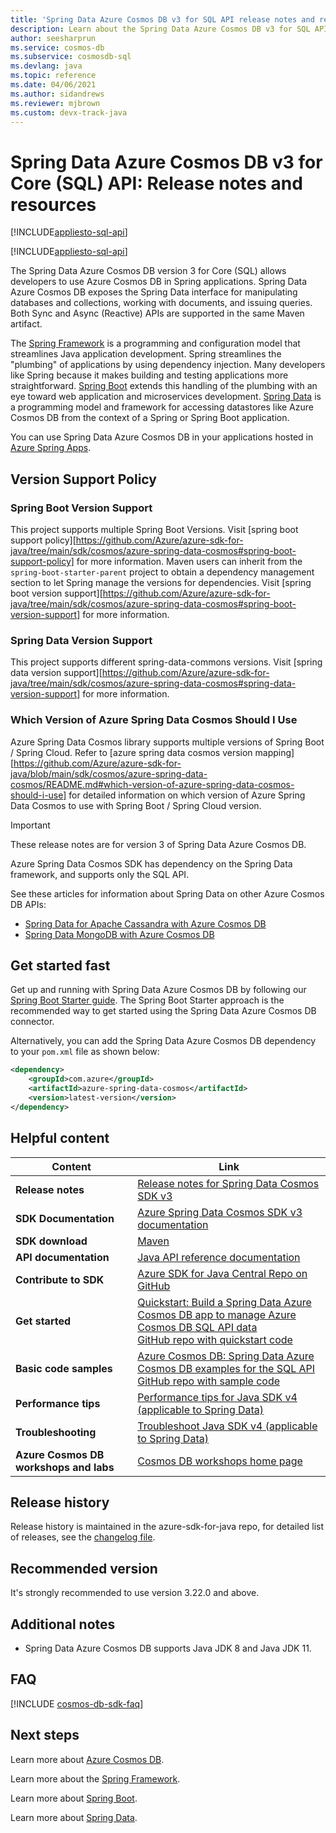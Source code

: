 ```yaml
---
title: 'Spring Data Azure Cosmos DB v3 for SQL API release notes and resources'
description: Learn about the Spring Data Azure Cosmos DB v3 for SQL API, including release dates, retirement dates, and changes made between each version of the Azure Cosmos DB SQL Async Java SDK.
author: seesharprun
ms.service: cosmos-db
ms.subservice: cosmosdb-sql
ms.devlang: java
ms.topic: reference
ms.date: 04/06/2021
ms.author: sidandrews
ms.reviewer: mjbrown
ms.custom: devx-track-java
---
```


# Spring Data Azure Cosmos DB v3 for Core (SQL) API: Release notes and resources
[!INCLUDE[appliesto-sql-api](../includes/appliesto-sql-api.md)]

[!INCLUDE[appliesto-sql-api](../includes/cosmos-db-sdk-list.md)]

The Spring Data Azure Cosmos DB version 3 for Core (SQL) allows developers to use Azure Cosmos DB in Spring applications. Spring Data Azure Cosmos DB exposes the Spring Data interface for manipulating databases and collections, working with documents, and issuing queries. Both Sync and Async (Reactive) APIs are supported in the same Maven artifact. 

The [Spring Framework](https://spring.io/projects/spring-framework) is a programming and configuration model that streamlines Java application development. Spring streamlines the "plumbing" of applications by using dependency injection. Many developers like Spring because it makes building and testing applications more straightforward. [Spring Boot](https://spring.io/projects/spring-boot) extends this handling of the plumbing with an eye toward web application and microservices development. [Spring Data](https://spring.io/projects/spring-data) is a programming model and framework for accessing datastores like Azure Cosmos DB from the context of a Spring or Spring Boot application. 

You can use Spring Data Azure Cosmos DB in your applications hosted in [Azure Spring Apps](https://azure.microsoft.com/services/spring-apps/).

## Version Support Policy

### Spring Boot Version Support

This project supports multiple Spring Boot Versions. Visit [spring boot support policy][https://github.com/Azure/azure-sdk-for-java/tree/main/sdk/cosmos/azure-spring-data-cosmos#spring-boot-support-policy] for more information. Maven users can inherit from the `spring-boot-starter-parent` project to obtain a dependency management section to let Spring manage the versions for dependencies. Visit [spring boot version support][https://github.com/Azure/azure-sdk-for-java/tree/main/sdk/cosmos/azure-spring-data-cosmos#spring-boot-version-support] for more information.

### Spring Data Version Support

This project supports different spring-data-commons versions. Visit [spring data version support][https://github.com/Azure/azure-sdk-for-java/tree/main/sdk/cosmos/azure-spring-data-cosmos#spring-data-version-support] for more information.

### Which Version of Azure Spring Data Cosmos Should I Use

Azure Spring Data Cosmos library supports multiple versions of Spring Boot / Spring Cloud. Refer to [azure spring data cosmos version mapping][https://github.com/Azure/azure-sdk-for-java/blob/main/sdk/cosmos/azure-spring-data-cosmos/README.md#which-version-of-azure-spring-data-cosmos-should-i-use] for detailed information on which version of Azure Spring Data Cosmos to use with Spring Boot / Spring Cloud version.

> [!IMPORTANT]  
> These release notes are for version 3 of Spring Data Azure Cosmos DB. 
>
> Azure Spring Data Cosmos SDK has dependency on the Spring Data framework, and supports only the SQL API. 
>
> See these articles for information about Spring Data on other Azure Cosmos DB APIs:
> * [Spring Data for Apache Cassandra with Azure Cosmos DB](/azure/developer/java/spring-framework/configure-spring-data-apache-cassandra-with-cosmos-db)
> * [Spring Data MongoDB with Azure Cosmos DB](/azure/developer/java/spring-framework/configure-spring-data-mongodb-with-cosmos-db)
>

## Get started fast

  Get up and running with Spring Data Azure Cosmos DB by following our [Spring Boot Starter guide](/azure/developer/java/spring-framework/configure-spring-boot-starter-java-app-with-cosmos-db). The Spring Boot Starter approach is the recommended way to get started using the Spring Data Azure Cosmos DB connector.

  Alternatively, you can add the Spring Data Azure Cosmos DB dependency to your `pom.xml` file as shown below:

  ```xml
  <dependency>
      <groupId>com.azure</groupId>
      <artifactId>azure-spring-data-cosmos</artifactId>
      <version>latest-version</version>
  </dependency>
  ```

## Helpful content

| Content | Link |
|---|---|
| **Release notes** | [Release notes for Spring Data Cosmos SDK v3](https://github.com/Azure/azure-sdk-for-java/blob/main/sdk/cosmos/azure-spring-data-cosmos/CHANGELOG.md) |
| **SDK Documentation** | [Azure Spring Data Cosmos SDK v3 documentation](https://github.com/Azure/azure-sdk-for-java/blob/main/sdk/cosmos/azure-spring-data-cosmos/README.md) |
| **SDK download** | [Maven](https://mvnrepository.com/artifact/com.azure/azure-spring-data-cosmos) |
| **API documentation** | [Java API reference documentation](/java/api/overview/azure/spring-data-cosmos-readme?view=azure-java-stable&preserve-view=true) |
| **Contribute to SDK** | [Azure SDK for Java Central Repo on GitHub](https://github.com/Azure/azure-sdk-for-java/tree/master/sdk/cosmos/azure-spring-data-cosmos) | 
| **Get started** | [Quickstart: Build a Spring Data Azure Cosmos DB app to manage Azure Cosmos DB SQL API data](./create-sql-api-spring-data.md) <br> [GitHub repo with quickstart code](https://github.com/Azure-Samples/azure-spring-data-cosmos-java-sql-api-getting-started) | 
| **Basic code samples** | [Azure Cosmos DB: Spring Data Azure Cosmos DB examples for the SQL API](sql-api-spring-data-sdk-samples.md) <br> [GitHub repo with sample code](https://github.com/Azure-Samples/azure-spring-data-cosmos-java-sql-api-samples)|
| **Performance tips**| [Performance tips for Java SDK v4 (applicable to Spring Data)](performance-tips-java-sdk-v4-sql.md)| 
| **Troubleshooting** | [Troubleshoot Java SDK v4 (applicable to Spring Data)](troubleshoot-java-sdk-v4-sql.md) | 
| **Azure Cosmos DB workshops and labs** |[Cosmos DB workshops home page](https://aka.ms/cosmosworkshop)

## Release history
Release history is maintained in the azure-sdk-for-java repo, for detailed list of releases, see the [changelog file](https://github.com/Azure/azure-sdk-for-java/blob/main/sdk/cosmos/azure-spring-data-cosmos/CHANGELOG.md).

## Recommended version

It's strongly recommended to use version 3.22.0 and above.

## Additional notes

* Spring Data Azure Cosmos DB supports Java JDK 8 and Java JDK 11.

## FAQ

[!INCLUDE [cosmos-db-sdk-faq](../includes/cosmos-db-sdk-faq.md)]

## Next steps

Learn more about [Azure Cosmos DB](https://azure.microsoft.com/services/cosmos-db/).

Learn more about the [Spring Framework](https://spring.io/projects/spring-framework).

Learn more about [Spring Boot](https://spring.io/projects/spring-boot).

Learn more about [Spring Data](https://spring.io/projects/spring-data).
